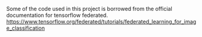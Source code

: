 Some of the code used in this project is borrowed from the official documentation for tensorflow federated.
https://www.tensorflow.org/federated/tutorials/federated_learning_for_image_classification

